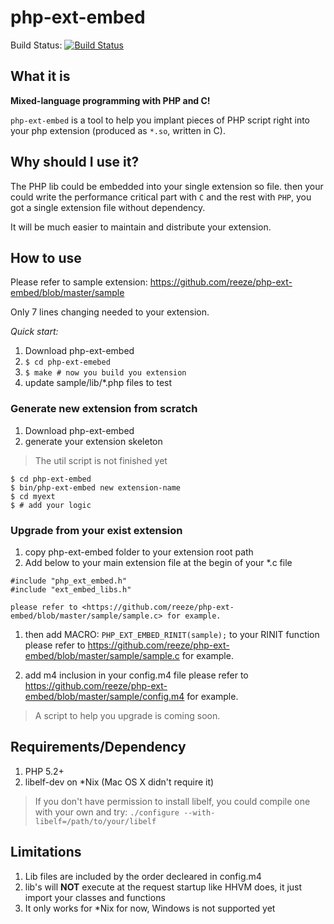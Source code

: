 php-ext-embed
=============

Build Status: [![Build Status](https://secure.travis-ci.org/reeze/php-ext-embed.png)](http://travis-ci.org/reeze/php-ext-embed)

## What it is

**Mixed-language programming with PHP and C!**

`php-ext-embed` is a tool to help you implant pieces of PHP script right into
your php extension (produced as `*.so`, written in C).

## Why should I use it?

The PHP lib could be embedded into your single extension so file.
then your could write the performance critical part with `C` and the rest
with `PHP`, you got a single extension file without dependency.

It will be much easier to maintain and distribute your extension.

## How to use

Please refer to sample extension: <https://github.com/reeze/php-ext-embed/blob/master/sample>

Only 7 lines changing needed to your extension.

*Quick start:*

1. Download php-ext-embed
1. `$ cd php-ext-emebed`
1. `$ make # now you build you extension`
1. update sample/lib/\*.php files to test

### Generate new extension from scratch

1. Download php-ext-embed
1. generate your extension skeleton

> The util script is not finished yet

```
$ cd php-ext-embed
$ bin/php-ext-embed new extension-name
$ cd myext
$ # add your logic
```

### Upgrade from your exist extension

1. copy php-ext-embed folder to your extension root path
1. Add below to your main extension file at the begin of your *.c file

```
#include "php_ext_embed.h"
#include "ext_embed_libs.h"
```
    please refer to <https://github.com/reeze/php-ext-embed/blob/master/sample/sample.c> for example.

1. then add MACRO: `PHP_EXT_EMBED_RINIT(sample);` to your RINIT function
    please refer to <https://github.com/reeze/php-ext-embed/blob/master/sample/sample.c> for example.

1. add m4 inclusion in your config.m4 file
    please refer to <https://github.com/reeze/php-ext-embed/blob/master/sample/config.m4> for example.

> A script to help you upgrade is coming soon.

## Requirements/Dependency

1. PHP 5.2+
1. libelf-dev on *Nix (Mac OS X didn't require it)

> If you don't have permission to install libelf, you could compile one with your own
> and try: `./configure --with-libelf=/path/to/your/libelf`

## Limitations

1. Lib files are included by the order decleared in config.m4
1. lib's will **NOT** execute at the request startup like HHVM does,
   it just import your classes and functions
1. It only works for \*Nix for now, Windows is not supported yet
